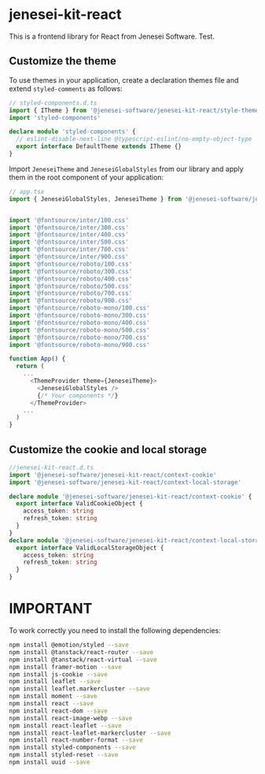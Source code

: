 # jenesei-kit-react

This is a frontend library for React from Jenesei Software. Test.

## Customize the theme

To use themes in your application, create a declaration themes file and extend `styled-comments` as follows:

```typescript
// styled-components.d.ts
import { ITheme } from '@jenesei-software/jenesei-kit-react/style-theme'
import 'styled-components'

declare module 'styled-components' {
  // eslint-disable-next-line @typescript-eslint/no-empty-object-type
  export interface DefaultTheme extends ITheme {}
}
```

Import `JeneseiTheme` and `JeneseiGlobalStyles` from our library and apply them in the root component of your application:

```typescript
// app.tsx
import { JeneseiGlobalStyles, JeneseiTheme } from '@jenesei-software/jenesei-kit-react/style-theme'


import '@fontsource/inter/100.css'
import '@fontsource/inter/300.css'
import '@fontsource/inter/400.css'
import '@fontsource/inter/500.css'
import '@fontsource/inter/700.css'
import '@fontsource/inter/900.css'
import '@fontsource/roboto/100.css'
import '@fontsource/roboto/300.css'
import '@fontsource/roboto/400.css'
import '@fontsource/roboto/500.css'
import '@fontsource/roboto/700.css'
import '@fontsource/roboto/900.css'
import '@fontsource/roboto-mono/100.css'
import '@fontsource/roboto-mono/300.css'
import '@fontsource/roboto-mono/400.css'
import '@fontsource/roboto-mono/500.css'
import '@fontsource/roboto-mono/700.css'
import '@fontsource/roboto-mono/900.css'

function App() {
  return (
    ...
      <ThemeProvider theme={JeneseiTheme}>
        <JeneseiGlobalStyles />
        {/* Your components */}
      </ThemeProvider>
    ...
  )
}
```

## Customize the cookie and local storage

```typescript
//jenesei-kit-react.d.ts
import '@jenesei-software/jenesei-kit-react/context-cookie'
import '@jenesei-software/jenesei-kit-react/context-local-storage'

declare module '@jenesei-software/jenesei-kit-react/context-cookie' {
  export interface ValidCookieObject {
    access_token: string
    refresh_token: string
  }
}
declare module '@jenesei-software/jenesei-kit-react/context-local-storage' {
  export interface ValidLocalStorageObject {
    access_token: string
    refresh_token: string
  }
}
```

# IMPORTANT


To work correctly you need to install the following dependencies:

```bash
npm install @emotion/styled --save
npm install @tanstack/react-router --save
npm install @tanstack/react-virtual --save
npm install framer-motion --save
npm install js-cookie --save
npm install leaflet --save
npm install leaflet.markercluster --save
npm install moment --save
npm install react --save
npm install react-dom --save
npm install react-image-webp --save
npm install react-leaflet --save
npm install react-leaflet-markercluster --save
npm install react-number-format --save
npm install styled-components --save
npm install styled-reset --save
npm install uuid --save
```
